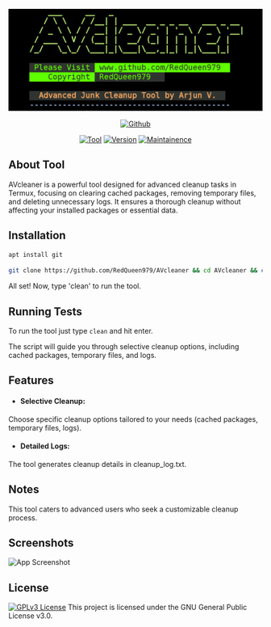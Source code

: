 <p align="center">
<a href="https://github.com/RedQueen979"><img title="AVcleaner" src="avcleanerlogo.png"></a>
</p>

<p align="center">
<a href="https://github.com/RedQueen979"><img title="Github" src="https://img.shields.io/badge/Github-RedQueen979-brightgreen?style=for-the-badge&logo=github"></a>
</p>

<p align="center">
<a href="https://github.com/RedQueen979"><img title="Tool" src="https://img.shields.io/badge/Tool-AVcleaner-red.svg"></a>
<a href="https://github.com/RedQueen979"><img title="Version" src="https://img.shields.io/badge/Version-1.0-yellow.svg?style=flat-square"></a>
<a href="https://github.com/RedQueen979"><img title="Maintainence" src="https://img.shields.io/badge/Maintained%3F-yes-blue.svg"></a>
</p>


## About Tool

AVcleaner is a powerful tool designed for advanced cleanup tasks in Termux, focusing on clearing cached packages, removing temporary files, and deleting unnecessary logs. It ensures a thorough cleanup without affecting your installed packages or essential data.
## Installation

```bash
apt install git
```
```bash
git clone https://github.com/RedQueen979/AVcleaner && cd AVcleaner && chmod +x AVcleaner.sh && ln -s ~/AVcleaner/AVcleaner.sh /data/data/com.termux/files/usr/bin/clean
```
All set! Now, type 'clean' to run the tool.

## Running Tests

To run the tool just type `clean` and hit enter.

The script will guide you through selective cleanup options, including cached packages, temporary files, and logs.


## Features

- #### Selective Cleanup:
Choose specific cleanup options tailored to your needs (cached packages, temporary files, logs).

- #### Detailed Logs:
The tool generates cleanup details in cleanup_log.txt.

## Notes
This tool caters to advanced users who seek a customizable cleanup process.

## Screenshots

![App Screenshot](avcleanershot2.png/468x300?text=App+Screenshot+Here)


## License
[![GPLv3 License](https://img.shields.io/badge/License-GPL%20v3-yellow.svg)](https://opensource.org/licenses/)
This project is licensed under the GNU General Public License v3.0.

